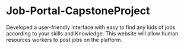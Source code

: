 # Job-Portal-CapstoneProject
Developed a user-friendly interface with easy to find any kids of jobs according to your skills and Knowledge. This website will allow human resources workers to post jobs on the platform. 
